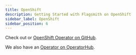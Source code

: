 ```yaml
---
title: OpenShift
description: Getting Started with Flagsmith on OpenShift
sidebar_label: OpenShift
sidebar_position: 6
---
```


Check out or [OpenShift Operator on GitHub](https://github.com/Flagsmith/flagsmith-operator).

We also have an [Operator on OperatorHub](https://operatorhub.io/operator/flagsmith).
